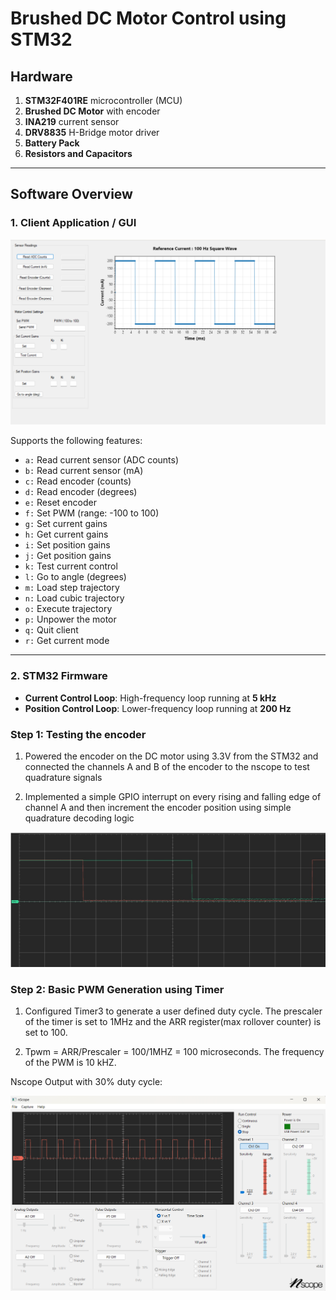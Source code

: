 # Brushed DC Motor Control using STM32

## Hardware

1. **STM32F401RE** microcontroller (MCU)  
2. **Brushed DC Motor** with encoder  
3. **INA219** current sensor  
4. **DRV8835** H-Bridge motor driver  
5. **Battery Pack**  
6. **Resistors and Capacitors**

---

## Software Overview

### 1. Client Application / GUI
![alt text](Csharp_form_snapshot.png)

Supports the following features:

- `a:` Read current sensor (ADC counts)  
- `b:` Read current sensor (mA)  
- `c:` Read encoder (counts)  
- `d:` Read encoder (degrees)  
- `e:` Reset encoder  
- `f:` Set PWM (range: -100 to 100)  
- `g:` Set current gains  
- `h:` Get current gains  
- `i:` Set position gains  
- `j:` Get position gains  
- `k:` Test current control  
- `l:` Go to angle (degrees)  
- `m:` Load step trajectory  
- `n:` Load cubic trajectory  
- `o:` Execute trajectory  
- `p:` Unpower the motor  
- `q:` Quit client  
- `r:` Get current mode

---

### 2. STM32 Firmware

- **Current Control Loop**: High-frequency loop running at **5 kHz**  
- **Position Control Loop**: Lower-frequency loop running at **200 Hz**



### Step 1: Testing the encoder
1. Powered the encoder on the DC motor using 3.3V from the STM32 and connected the channels A and B of the encoder to the nscope to test quadrature signals

2. Implemented a simple GPIO interrupt on every rising and falling edge of channel A and then increment the encoder position using simple quadrature decoding logic


![alt text](Ccw_encoder2.jpg)


### Step 2: Basic PWM Generation using Timer
 1. Configured Timer3 to generate a user defined duty cycle. The prescaler of the timer is set to 1MHz and the ARR register(max rollover counter) is set to 100.

 2. Tpwm = ARR/Prescaler = 100/1MHZ = 100 microseconds. The frequency of the PWM is 10 kHZ.

 Nscope Output with 30% duty cycle:
 
![alt text](pwm_30_percent_duty_cycle.png)


